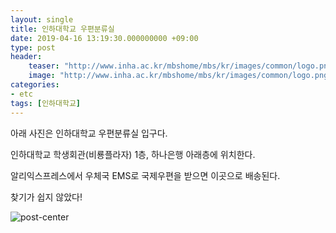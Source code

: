 ```yaml
---
layout: single
title: 인하대학교 우편분류실
date: 2019-04-16 13:19:30.000000000 +09:00
type: post
header:
    teaser: "http://www.inha.ac.kr/mbshome/mbs/kr/images/common/logo.png"
    image: "http://www.inha.ac.kr/mbshome/mbs/kr/images/common/logo.png"
categories:
- etc
tags: [인하대학교]
---
```


아래 사진은 인하대학교 우편분류실 입구다.

인하대학교 학생회관(비룡플라자) 1층, 하나은행 아래층에 위치한다.

알리익스프레스에서 우체국 EMS로 국제우편을 받으면 이곳으로 배송된다.

찾기가 쉽지 않았다!

![post-center](https://i.imgur.com/3IHM7kHg.jpg)
